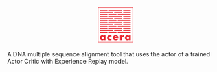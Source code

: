 <p align="center">
  <img src="https://github.com/mbouskri/acera/blob/master/code/images/ACERAICON.png" alt="alt text" width="86" height="86">
</p>

A DNA multiple sequence alignment tool that uses the actor of a trained Actor Critic with
Experience Replay model.
